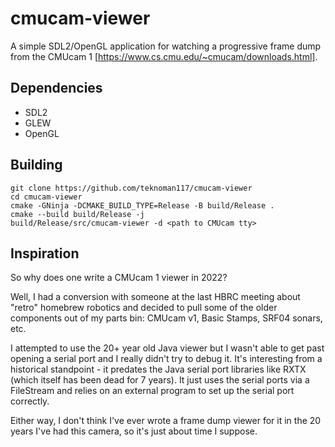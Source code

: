 cmucam-viewer
=============

A simple SDL2/OpenGL application for watching a progressive frame dump from the CMUcam 1 [https://www.cs.cmu.edu/~cmucam/downloads.html].

Dependencies
------------
- SDL2
- GLEW
- OpenGL

Building
--------
```
git clone https://github.com/teknoman117/cmucam-viewer
cd cmucam-viewer
cmake -GNinja -DCMAKE_BUILD_TYPE=Release -B build/Release .
cmake --build build/Release -j
build/Release/src/cmucam-viewer -d <path to CMUcam tty>
```

Inspiration
-----------
So why does one write a CMUcam 1 viewer in 2022?

Well, I had a conversion with someone at the last HBRC meeting about "retro" homebrew robotics and decided to pull some of the older components out of my parts bin: CMUcam v1, Basic Stamps, SRF04 sonars, etc.

I attempted to use the 20+ year old Java viewer but I wasn't able to get past opening a serial port and I really didn't try to debug it. It's interesting from a historical standpoint - it predates the Java serial port libraries like RXTX (which itself has been dead for 7 years). It just uses the serial ports via a FileStream and relies on an external program to set up the serial port correctly.

Either way, I don't think I've ever wrote a frame dump viewer for it in the 20 years I've had this camera, so it's just about time I suppose.